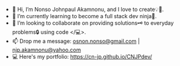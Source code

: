 - 👋 Hi, I’m Nonso Johnpaul Akamnonu, and I love to create💡🧪.
- 🌱 I’m currently learning to become a full stack dev ninja🥷.
- 🤝 I’m looking to collaborate on providing solutions🗝️ to everyday problems🔒 using code </💻>.
- 📫 Drop me a message: osnon.nonso@gmail.com | njp.akamnonu@yahoo.com
- 💻 Here's my portfolio: https://cn-jp.github.io/CNJPdev/


<!---
CN-JP/CN-JP is a ✨ special ✨ repository because its `README.md` (this file) appears on your GitHub profile.
You can click the Preview link to take a look at your changes.
--->
